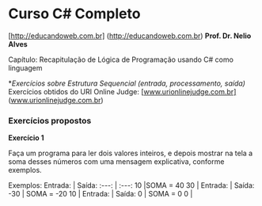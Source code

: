 # Curso C# Completo
[http://educandoweb.com.br] (http://educandoweb.com.br)
**Prof. Dr. Nelio Alves**

Capítulo: Recapitulação de Lógica de Programação usando C# como linguagem

**Exercícios sobre Estrutura Sequencial (entrada, processamento, saída)*
Exercícios obtidos do URI Online Judge: [www.urionlinejudge.com.br] (www.urionlinejudge.com.br)

###  Exercícios propostos

**Exercício 1**

Faça um programa para ler dois valores inteiros, e depois mostrar na tela a soma desses números com uma mensagem explicativa, conforme exemplos.

Exemplos:
Entrada: | Saída:
:---: | :---: 
10 |SOMA = 40
30 | 
Entrada: | Saída:
-30 | SOMA = -20
10 | 
Entrada: | Saída:
0 | SOMA = 0
0 | 
